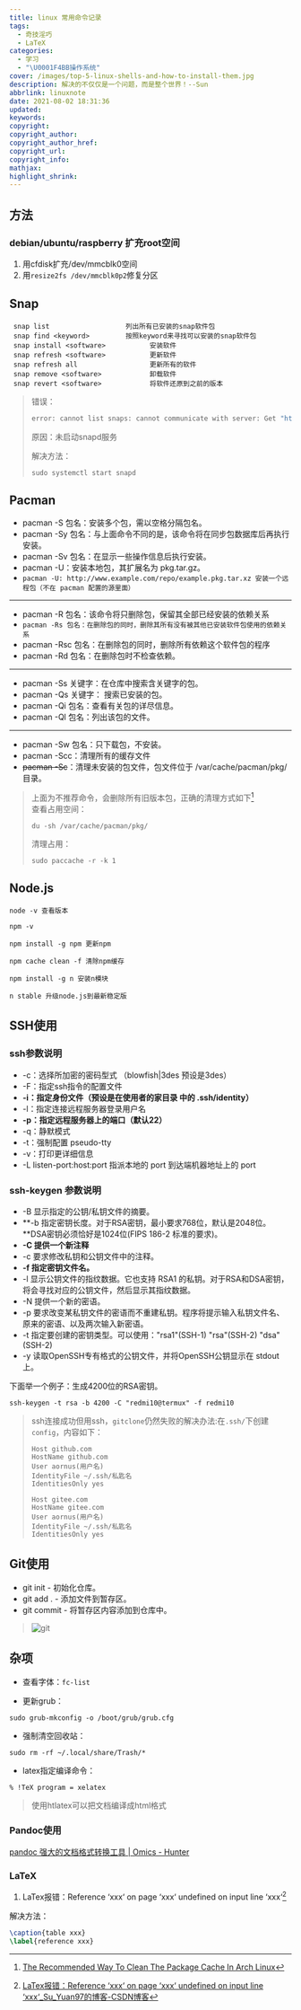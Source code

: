 ```yaml
---
title: linux 常用命令记录
tags:
  - 奇技淫巧
  - LaTeX
categories:
  - 学习
  - "\U0001F4BB操作系统"
cover: /images/top-5-linux-shells-and-how-to-install-them.jpg
description: 解决的不仅仅是一个问题，而是整个世界！--Sun
abbrlink: linuxnote
date: 2021-08-02 18:31:36
updated:
keywords:
copyright:
copyright_author:
copyright_author_href:
copyright_url:
copyright_info:
mathjax:
highlight_shrink:
---
```


## 方法
### debian/ubuntu/raspberry 扩充root空间
1. 用cfdisk扩充/dev/mmcblk0空间
2. 用`resize2fs /dev/mmcblk0p2`修复分区
## Snap

  ```
   snap list                   列出所有已安装的snap软件包
   snap find <keyword>         按照keyword来寻找可以安装的snap软件包
   snap install <software>           安装软件
   snap refresh <software>           更新软件
   snap refresh all                  更新所有的软件
   snap remove <software>            卸载软件
   snap revert <software>            将软件还原到之前的版本
  ```

> 错误：
>
> ```bash
> error: cannot list snaps: cannot communicate with server: Get "http://localhost/v2/snaps": dial unix /run/snapd.socket: connect: no such file or directory
> ```
>
> 原因：未启动snapd服务
>
> 解决方法：
>
> ```shell
> sudo systemctl start snapd
> ```

## Pacman

- pacman -S 包名：安装多个包，需以空格分隔包名。  
- pacman -Sy 包名：与上面命令不同的是，该命令将在同步包数据库后再执行安装。
- pacman -Sv 包名：在显示一些操作信息后执行安装。
- pacman -U：安装本地包，其扩展名为 pkg.tar.gz。
- `pacman -U: http://www.example.com/repo/example.pkg.tar.xz 安装一个远程包（不在 pacman 配置的源里面）`   

---------

-  pacman -R 包名：该命令将只删除包，保留其全部已经安装的依赖关系
-  `pacman -Rs 包名：在删除包的同时，删除其所有没有被其他已安装软件包使用的依赖关系`
-  pacman -Rsc 包名：在删除包的同时，删除所有依赖这个软件包的程序
-  pacman -Rd 包名：在删除包时不检查依赖。

------

-  pacman -Ss 关键字：在仓库中搜索含关键字的包。
-  pacman -Qs 关键字： 搜索已安装的包。
-  pacman -Qi 包名：查看有关包的详尽信息。
-  pacman -Ql 包名：列出该包的文件。

------

-  pacman -Sw 包名：只下载包，不安装。
-  pacman -Scc：清理所有的缓存文件
-  ~~pacman -Sc~~：清理未安装的包文件，包文件位于 /var/cache/pacman/pkg/ 目录。

> 上面为不推荐命令，会删除所有旧版本包，正确的清理方式如下[^1]  
> 查看占用空间：
>
> ```shell
> du -sh /var/cache/pacman/pkg/ 
> ```
>
> 清理占用：
>
> ```shell
> sudo paccache -r -k 1
> ```

## Node.js

```
node -v 查看版本

npm -v

npm install -g npm 更新npm

npm cache clean -f 清除npm缓存

npm install -g n 安装n模块

n stable 升级node.js到最新稳定版
```

## SSH使用

### ssh参数说明

* -c：选择所加密的密码型式 （blowfish|3des 预设是3des）
* -F：指定ssh指令的配置文件
* **-i：指定身份文件（预设是在使用者的家目录 中的 .ssh/identity）**
* -l：指定连接远程服务器登录用户名
* **-p：指定远程服务器上的端口（默认22）**
* -q：静默模式
* -t：强制配置 pseudo-tty
* -v：打印更详细信息
* -L listen-port:host:port 指派本地的 port 到达端机器地址上的 port

### ssh-keygen 参数说明

* -B	显示指定的公钥/私钥文件的摘要。
* **-b    指定密钥长度。对于RSA密钥，最小要求768位，默认是2048位。**DSA密钥必须恰好是1024位(FIPS 186-2 标准的要求)。
* **-C	提供一个新注释**
* -c    要求修改私钥和公钥文件中的注释。
* **-f	指定密钥文件名。**
* -l	显示公钥文件的指纹数据。它也支持 RSA1 的私钥。对于RSA和DSA密钥，将会寻找对应的公钥文件，然后显示其指纹数据。
* -N	提供一个新的密语。
* -p	要求改变某私钥文件的密语而不重建私钥。程序将提示输入私钥文件名、原来的密语、以及两次输入新密语。
* -t	指定要创建的密钥类型。可以使用："rsa1"(SSH-1) "rsa"(SSH-2) "dsa"(SSH-2)
* -y	读取OpenSSH专有格式的公钥文件，并将OpenSSH公钥显示在 stdout 上。

下面举一个例子：生成4200位的RSA密钥。

```shell 例子：
ssh-keygen -t rsa -b 4200 -C "redmi10@termux" -f redmi10
```

> ssh连接成功但用ssh，`gitclone`仍然失败的解决办法:在`.ssh/`下创建`config`，内容如下：
>
> ```
> Host github.com
> HostName github.com
> User aornus(用户名)
> IdentityFile ~/.ssh/私匙名
> IdentitiesOnly yes
> 
> Host gitee.com
> HostName gitee.com
> User aornus(用户名)
> IdentityFile ~/.ssh/私匙名
> IdentitiesOnly yes
> ```

## Git使用

- git init - 初始化仓库。
- git add . - 添加文件到暂存区。
- git commit - 将暂存区内容添加到仓库中。

> ![git](https://www.runoob.com/wp-content/uploads/2015/02/011500266295799.jpg)

## 杂项

* 查看字体：`fc-list`  

* 更新grub：   

```
sudo grub-mkconfig -o /boot/grub/grub.cfg
```

* 强制清空回收站： 

```
sudo rm -rf ~/.local/share/Trash/*
```

* latex指定编译命令： 

```
% !TeX program = xelatex
```

> 使用htlatex可以把文档编译成html格式

###  Pandoc使用

[pandoc 强大的文档格式转换工具 | Omics - Hunter](https://evvail.com/2021/02/02/2184.html)
### LaTeX
1. LaTex报错：Reference ‘xxx‘ on page ‘xxx‘ undefined on input line ‘xxx‘[^2]

解决方法：
```latex \label 必须放在 \caption 之后写，否则会报如题错误。
\caption{table xxx}
\label{reference xxx}
```


[^1]:[The Recommended Way To Clean The Package Cache In Arch Linux](https://ostechnix.com/recommended-way-clean-package-cache-arch-linux/) 
[^2]: [LaTex报错：Reference ‘xxx‘ on page ‘xxx‘ undefined on input line ‘xxx‘_Su_Yuan97的博客-CSDN博客](https://blog.csdn.net/NEU_Yuan/article/details/129539364)